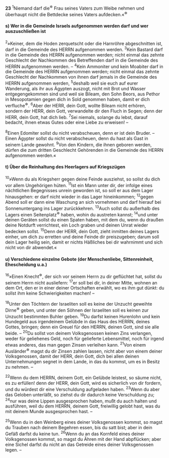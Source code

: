__23__
<sup>1</sup>Niemand darf die<sup title="oder: eine">&#x2732;</sup> Frau seines Vaters zum Weibe nehmen und überhaupt nicht die Bettdecke seines Vaters aufdecken.«<sup title="vgl. 27,20">&#x2732;</sup>

#### s) Wer in die Gemeinde Israels aufgenommen werden darf und wer auszuschließen ist

<sup>2</sup>»Keiner, dem die Hoden zerquetscht oder die Harnröhre abgeschnitten ist, darf in die Gemeinde des HERRN aufgenommen werden.
<sup>3</sup>Kein Bastard darf in die Gemeinde des HERRN aufgenommen werden; nicht einmal das zehnte Geschlecht der Nachkommen des Betreffenden darf in die Gemeinde des HERRN aufgenommen werden. –
<sup>4</sup>Kein Ammoniter und kein Moabiter darf in die Gemeinde des HERRN aufgenommen werden; nicht einmal das zehnte Geschlecht der Nachkommen von ihnen darf jemals in die Gemeinde des HERRN aufgenommen werden,
<sup>5</sup>deshalb weil sie euch auf eurer Wanderung, als ihr aus Ägypten auszogt, nicht mit Brot und Wasser entgegengekommen sind und weil sie Bileam, den Sohn Beors, aus Pethor in Mesopotamien gegen dich in Sold genommen haben, damit er dich verfluche<sup title="vgl. 4.Mose 22-24">&#x2732;</sup>.
<sup>6</sup>Aber der HERR, dein Gott, wollte Bileam nicht erhören, sondern der HERR, dein Gott, verwandelte dir den Fluch in Segen; denn der HERR, dein Gott, hat dich lieb.
<sup>7</sup>Sei niemals, solange du lebst, darauf bedacht, ihnen etwas Gutes oder eine Liebe zu erweisen! –

<sup>8</sup>Einen Edomiter sollst du nicht verabscheuen, denn er ist dein Bruder. – Einen Ägypter sollst du nicht verabscheuen, denn du hast als Gast in seinem Lande gewohnt.
<sup>9</sup>Von den Kindern, die ihnen geboren werden, dürfen die zum dritten Geschlecht Gehörenden in die Gemeinde des HERRN aufgenommen werden.«

#### t) Über die Reinhaltung des Heerlagers auf Kriegszügen

<sup>10</sup>»Wenn du als Kriegsherr gegen deine Feinde ausziehst, so sollst du dich vor allem Ungehörigen hüten.
<sup>11</sup>Ist ein Mann unter dir, der infolge eines nächtlichen Begegnisses unrein geworden ist, so soll er aus dem Lager hinausgehen: er darf nicht wieder in das Lager hineinkommen;
<sup>12</sup>gegen Abend soll er dann eine Waschung an sich vornehmen und darf hierauf bei Sonnenuntergang ins Lager zurückkehren.
<sup>13</sup>Auch sollst du außerhalb des Lagers einen Seitenplatz<sup title="oder: bestimmten Platz">&#x2732;</sup> haben, wohin du austreten kannst;
<sup>14</sup>und unter deinen Geräten sollst du einen Spaten haben, mit dem du, wenn du draußen deine Notdurft verrichtest, ein Loch graben und deinen Unrat wieder bedecken sollst.
<sup>15</sup>Denn der HERR, dein Gott, zieht inmitten deines Lagers einher, um dich zu erretten und deine Feinde dir preiszugeben; darum soll dein Lager heilig sein, damit er nichts Häßliches bei dir wahrnimmt und sich nicht von dir abwendet.«

#### u) Verschiedene einzelne Gebote (der Menschenliebe, Sittenreinheit, Ehescheidung u.a.)

<sup>16</sup>»Einen Knecht<sup title="= Sklaven">&#x2732;</sup>, der sich vor seinem Herrn zu dir geflüchtet hat, sollst du seinem Herrn nicht ausliefern:
<sup>17</sup>er soll bei dir, in deiner Mitte, wohnen an dem Ort, den er in einer deiner Ortschaften erwählt, wo es ihm gut dünkt: du sollst ihm keine Schwierigkeiten machen! –

<sup>18</sup>Unter den Töchtern der Israeliten soll es keine der Unzucht geweihte Dirne<sup title="= Hierodule">&#x2732;</sup> geben, und unter den Söhnen der Israeliten soll es keinen zur Unzucht bestimmten Buhler geben.
<sup>19</sup>Du darfst keinen Hurenlohn und kein Hundegeld aus irgendeinem Gelübde in das Haus des HERRN, deines Gottes, bringen; denn ein Greuel für den HERRN, deinen Gott, sind sie alle beide. –
<sup>20</sup>Du sollst von deinem Volksgenossen keinen Zins verlangen, weder für geliehenes Geld, noch für gelieferte Lebensmittel, noch für irgend etwas anderes, das man gegen Zinsen verleihen kann.
<sup>21</sup>Von einem Ausländer<sup title="= Nichtisraeliten">&#x2732;</sup> magst du dir Zinsen zahlen lassen, nicht aber von einem deiner Volksgenossen, damit der HERR, dein Gott, dich bei allen deinen Unternehmungen segnet in dem Lande, in das du kommst, um es in Besitz zu nehmen. –

<sup>22</sup>Wenn du dem HERRN, deinem Gott, ein Gelübde leistest, so säume nicht, es zu erfüllen! denn der HERR, dein Gott, wird es sicherlich von dir fordern, und du würdest dir eine Verschuldung aufgeladen haben.
<sup>23</sup>Wenn du aber das Geloben unterläßt, so ziehst du dir dadurch keine Verschuldung zu;
<sup>24</sup>nur was deine Lippen ausgesprochen haben, mußt du auch halten und ausführen, weil du dem HERRN, deinem Gott, freiwillig gelobt hast, was du mit deinem Munde ausgesprochen hast. –

<sup>25</sup>Wenn du in den Weinberg eines deiner Volksgenossen kommst, so magst du Trauben nach deinem Begehren essen, bis du satt bist; aber in dein Gefäß darfst du keine tun.
<sup>26</sup>Wenn du an das Kornfeld eines deiner Volksgenossen kommst, so magst du Ähren mit der Hand abpflücken; aber eine Sichel darfst du nicht an das Getreide eines deiner Volksgenossen legen. –